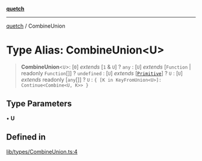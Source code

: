 [**quetch**](../README.md)

***

[quetch](../README.md) / CombineUnion

# Type Alias: CombineUnion\<U\>

> **CombineUnion**\<`U`\>: [`0`] *extends* [`1` & `U`] ? `any` : [`U`] *extends* [`Function` \| readonly `Function`[]] ? `undefined` : [`U`] *extends* [[`Primitive`](Primitive.md)] ? `U` : [`U`] *extends* readonly [`any`[]] ? `U` : `{ [K in KeyFromUnion<U>]: Continue<Combine<U, K>> }`

## Type Parameters

• **U**

## Defined in

[lib/types/CombineUnion.ts:4](https://github.com/nevoland/quetch/blob/6249acbaaaaaeed54f7d39c2e784b6176249eef9/lib/types/CombineUnion.ts#L4)
